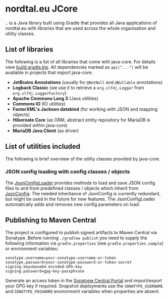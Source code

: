 # nordtal.eu JCore
.. is a Java library built using Gradle that provides all Java applications of nordtal.eu with libraries that are used across the whole organisation and utility classes.

## List of libraries
The following is a list of all libraries that come with java-core. For details view [build.gradle.kts](build.gradle.kts). All dependencies marked as `api("...")` will be available in projects that import java-core.
- **JetBrains Annotations** (usually for `@NotNull` and `@Nullable` annotations)
- **Logback Classic** (we use it to retrieve a `org.slf4j.Logger` from `org.slf4j.LoggerFactory`)
- **Apache Commons Lang 3** (Java utilities)
- **Commons IO** (IO utilities)
- **FasterXML's Jackson databind** (for working with JSON and mapping objects)
- **Hibernate Core** (as ORM, abstract entity repository for MariaDB is provided within java-core)
- **MariaDB Java Client** (as driver)

## List of utilities included
The following is brief overview of the utility classes provided by java-core.

### JSON config loading with config classes / objects
The [JsonConfigLoader](src/main/java/eu/nordtal/jcore/config/JsonConfigLoader.java) provides methods to load and save JSON config files to and from predefined classes / objects which inherit from [JsonConfig](src/main/java/eu/nordtal/jcore/config/JsonConfig.java). The needed inheritance of JsonConfig is currently redundant, but might be used in the future for new features. The JsonConfigLoader automatically adds and removes new config parameters on load.

## Publishing to Maven Central
The project is configured to publish signed artifacts to Maven Central via Sonatype. Before running `./gradlew publish` you need to supply the following information via `gradle.properties` (see `gradle.properties.sample`) or environment variables:

```
sonatype.username=your-sonatype-username-or-token
sonatype.password=your-sonatype-password-or-token-secret
signing.key=base64-encoded-GPG-key
signing.password=gpg-key-passphrase
```

Generate an access token in the [Sonatype Central Portal](https://central.sonatype.com/) and import/export your GPG key if required. Snapshot deployments use the `SONATYPE_USERNAME` and `SONATYPE_PASSWORD` environment variables when properties are absent.
